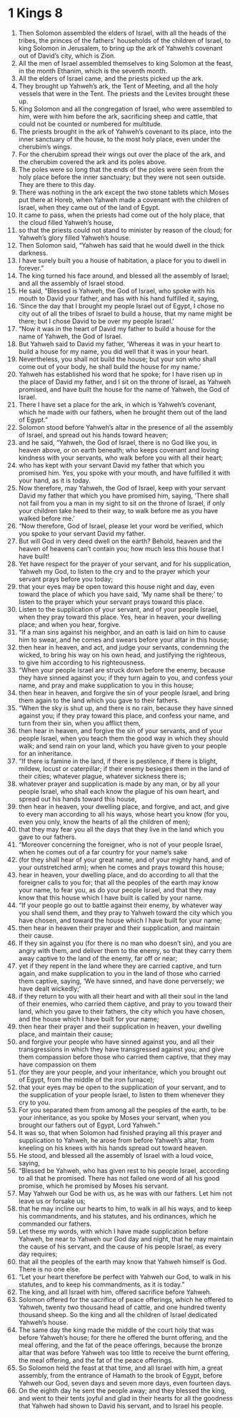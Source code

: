 ﻿
# 1 Kings 8
1. Then Solomon assembled the elders of Israel, with all the heads of the tribes, the princes of the fathers’ households of the children of Israel, to king Solomon in Jerusalem, to bring up the ark of Yahweh’s covenant out of David’s city, which is Zion. 
2. All the men of Israel assembled themselves to king Solomon at the feast, in the month Ethanim, which is the seventh month. 
3. All the elders of Israel came, and the priests picked up the ark. 
4. They brought up Yahweh’s ark, the Tent of Meeting, and all the holy vessels that were in the Tent. The priests and the Levites brought these up. 
5. King Solomon and all the congregation of Israel, who were assembled to him, were with him before the ark, sacrificing sheep and cattle, that could not be counted or numbered for multitude. 
6. The priests brought in the ark of Yahweh’s covenant to its place, into the inner sanctuary of the house, to the most holy place, even under the cherubim’s wings. 
7. For the cherubim spread their wings out over the place of the ark, and the cherubim covered the ark and its poles above. 
8. The poles were so long that the ends of the poles were seen from the holy place before the inner sanctuary; but they were not seen outside. They are there to this day. 
9. There was nothing in the ark except the two stone tablets which Moses put there at Horeb, when Yahweh made a covenant with the children of Israel, when they came out of the land of Egypt. 
10. It came to pass, when the priests had come out of the holy place, that the cloud filled Yahweh’s house, 
11. so that the priests could not stand to minister by reason of the cloud; for Yahweh’s glory filled Yahweh’s house. 
12. Then Solomon said, “Yahweh has said that he would dwell in the thick darkness. 
13. I have surely built you a house of habitation, a place for you to dwell in forever.” 
14. The king turned his face around, and blessed all the assembly of Israel; and all the assembly of Israel stood. 
15. He said, “Blessed is Yahweh, the God of Israel, who spoke with his mouth to David your father, and has with his hand fulfilled it, saying, 
16. ‘Since the day that I brought my people Israel out of Egypt, I chose no city out of all the tribes of Israel to build a house, that my name might be there; but I chose David to be over my people Israel.’ 
17. “Now it was in the heart of David my father to build a house for the name of Yahweh, the God of Israel. 
18. But Yahweh said to David my father, ‘Whereas it was in your heart to build a house for my name, you did well that it was in your heart. 
19. Nevertheless, you shall not build the house; but your son who shall come out of your body, he shall build the house for my name.’ 
20. Yahweh has established his word that he spoke; for I have risen up in the place of David my father, and I sit on the throne of Israel, as Yahweh promised, and have built the house for the name of Yahweh, the God of Israel. 
21. There I have set a place for the ark, in which is Yahweh’s covenant, which he made with our fathers, when he brought them out of the land of Egypt.” 
22. Solomon stood before Yahweh’s altar in the presence of all the assembly of Israel, and spread out his hands toward heaven; 
23. and he said, “Yahweh, the God of Israel, there is no God like you, in heaven above, or on earth beneath; who keeps covenant and loving kindness with your servants, who walk before you with all their heart; 
24. who has kept with your servant David my father that which you promised him. Yes, you spoke with your mouth, and have fulfilled it with your hand, as it is today. 
25. Now therefore, may Yahweh, the God of Israel, keep with your servant David my father that which you have promised him, saying, ‘There shall not fail from you a man in my sight to sit on the throne of Israel, if only your children take heed to their way, to walk before me as you have walked before me.’ 
26. “Now therefore, God of Israel, please let your word be verified, which you spoke to your servant David my father. 
27. But will God in very deed dwell on the earth? Behold, heaven and the heaven of heavens can’t contain you; how much less this house that I have built! 
28. Yet have respect for the prayer of your servant, and for his supplication, Yahweh my God, to listen to the cry and to the prayer which your servant prays before you today; 
29. that your eyes may be open toward this house night and day, even toward the place of which you have said, ‘My name shall be there;’ to listen to the prayer which your servant prays toward this place. 
30. Listen to the supplication of your servant, and of your people Israel, when they pray toward this place. Yes, hear in heaven, your dwelling place; and when you hear, forgive. 
31. “If a man sins against his neighbor, and an oath is laid on him to cause him to swear, and he comes and swears before your altar in this house; 
32. then hear in heaven, and act, and judge your servants, condemning the wicked, to bring his way on his own head, and justifying the righteous, to give him according to his righteousness. 
33. “When your people Israel are struck down before the enemy, because they have sinned against you; if they turn again to you, and confess your name, and pray and make supplication to you in this house; 
34. then hear in heaven, and forgive the sin of your people Israel, and bring them again to the land which you gave to their fathers. 
35. “When the sky is shut up, and there is no rain, because they have sinned against you; if they pray toward this place, and confess your name, and turn from their sin, when you afflict them, 
36. then hear in heaven, and forgive the sin of your servants, and of your people Israel, when you teach them the good way in which they should walk; and send rain on your land, which you have given to your people for an inheritance. 
37. “If there is famine in the land, if there is pestilence, if there is blight, mildew, locust or caterpillar; if their enemy besieges them in the land of their cities; whatever plague, whatever sickness there is; 
38. whatever prayer and supplication is made by any man, or by all your people Israel, who shall each know the plague of his own heart, and spread out his hands toward this house, 
39. then hear in heaven, your dwelling place, and forgive, and act, and give to every man according to all his ways, whose heart you know (for you, even you only, know the hearts of all the children of men); 
40. that they may fear you all the days that they live in the land which you gave to our fathers. 
41. “Moreover concerning the foreigner, who is not of your people Israel, when he comes out of a far country for your name’s sake 
42. (for they shall hear of your great name, and of your mighty hand, and of your outstretched arm); when he comes and prays toward this house; 
43. hear in heaven, your dwelling place, and do according to all that the foreigner calls to you for; that all the peoples of the earth may know your name, to fear you, as do your people Israel, and that they may know that this house which I have built is called by your name. 
44. “If your people go out to battle against their enemy, by whatever way you shall send them, and they pray to Yahweh toward the city which you have chosen, and toward the house which I have built for your name; 
45. then hear in heaven their prayer and their supplication, and maintain their cause. 
46. If they sin against you (for there is no man who doesn’t sin), and you are angry with them, and deliver them to the enemy, so that they carry them away captive to the land of the enemy, far off or near; 
47. yet if they repent in the land where they are carried captive, and turn again, and make supplication to you in the land of those who carried them captive, saying, ‘We have sinned, and have done perversely; we have dealt wickedly;’ 
48. if they return to you with all their heart and with all their soul in the land of their enemies, who carried them captive, and pray to you toward their land, which you gave to their fathers, the city which you have chosen, and the house which I have built for your name; 
49. then hear their prayer and their supplication in heaven, your dwelling place, and maintain their cause; 
50. and forgive your people who have sinned against you, and all their transgressions in which they have transgressed against you; and give them compassion before those who carried them captive, that they may have compassion on them 
51. (for they are your people, and your inheritance, which you brought out of Egypt, from the middle of the iron furnace); 
52. that your eyes may be open to the supplication of your servant, and to the supplication of your people Israel, to listen to them whenever they cry to you. 
53. For you separated them from among all the peoples of the earth, to be your inheritance, as you spoke by Moses your servant, when you brought our fathers out of Egypt, Lord Yahweh.” 
54. It was so, that when Solomon had finished praying all this prayer and supplication to Yahweh, he arose from before Yahweh’s altar, from kneeling on his knees with his hands spread out toward heaven. 
55. He stood, and blessed all the assembly of Israel with a loud voice, saying, 
56. “Blessed be Yahweh, who has given rest to his people Israel, according to all that he promised. There has not failed one word of all his good promise, which he promised by Moses his servant. 
57. May Yahweh our God be with us, as he was with our fathers. Let him not leave us or forsake us; 
58. that he may incline our hearts to him, to walk in all his ways, and to keep his commandments, and his statutes, and his ordinances, which he commanded our fathers. 
59. Let these my words, with which I have made supplication before Yahweh, be near to Yahweh our God day and night, that he may maintain the cause of his servant, and the cause of his people Israel, as every day requires; 
60. that all the peoples of the earth may know that Yahweh himself is God. There is no one else. 
61. “Let your heart therefore be perfect with Yahweh our God, to walk in his statutes, and to keep his commandments, as it is today.” 
62. The king, and all Israel with him, offered sacrifice before Yahweh. 
63. Solomon offered for the sacrifice of peace offerings, which he offered to Yahweh, twenty two thousand head of cattle, and one hundred twenty thousand sheep. So the king and all the children of Israel dedicated Yahweh’s house. 
64. The same day the king made the middle of the court holy that was before Yahweh’s house; for there he offered the burnt offering, and the meal offering, and the fat of the peace offerings, because the bronze altar that was before Yahweh was too little to receive the burnt offering, the meal offering, and the fat of the peace offerings. 
65. So Solomon held the feast at that time, and all Israel with him, a great assembly, from the entrance of Hamath to the brook of Egypt, before Yahweh our God, seven days and seven more days, even fourteen days. 
66. On the eighth day he sent the people away; and they blessed the king, and went to their tents joyful and glad in their hearts for all the goodness that Yahweh had shown to David his servant, and to Israel his people. 
